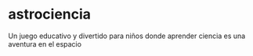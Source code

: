 # astrociencia
Un juego educativo y divertido para niños donde aprender ciencia es una aventura en el espacio
